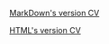 [MarkDown's version CV](dark7lord.github.io/rsschool-cv/cv)

[HTML's version CV](https://dark7lord.github.io/rsschool-cv/)